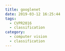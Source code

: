 ```yaml
---
title: googlenet
date: 2019-03-12 16:25:44
tags:
  - CVPR2016
  - classification
category:
  - computer vision
  - classification
---
```


